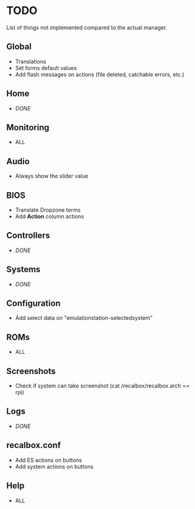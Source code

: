 # TODO

List of things not implemented compared to the actual manager.

## Global
* Translations
* Set forms default values
* Add flash messages on actions (file deleted, catchable errors, etc.)

## Home
* *DONE*

## Monitoring
* ALL

## Audio
* Always show the slider value

## BIOS
* Translate Dropzone terms
* Add **Action** column actions

## Controllers
* *DONE*

## Systems
* *DONE*

## Configuration
* Add select data on "emulationstation-selectedsystem"

## ROMs
* ALL

## Screenshots
* Check if system can take screenshot (cat /recalbox/recalbox.arch == rpi)

## Logs
* *DONE*

## recalbox.conf
* Add ES actions on buttons
* Add system actions on buttons

## Help
* ALL
